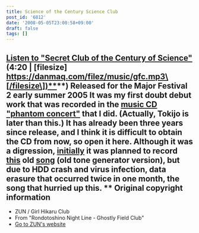 ```yaml
---
title: Science of the Century Science Club
post_id: '6812'
date: '2008-05-05T23:00:58+09:00'
draft: false
tags: []
---
```


## [Listen to "Secret Club of the Century of Science"](/filez/music/gfc.mp3) (4:20 | \[filesize\] [https://danmaq.com/filez/music/gfc.mp3\[/filesize\])**](https://danmaq.com/filez/music/gfc.mp3[/filesize])**) Released for the Major Festival 2 early summer 2005 It was my first doubt debut work that was recorded in the [music CD "phantom concert"](http://tsubu.s104.xrea.com/thcd/) that I did. (Actually, Tokijo is later than this.) It has already been three years since release, and I think it is difficult to obtain the CD from now, so open it here. Although it was a digression, [initially](/3267) it was planned to record [this](/3267) old [song](/3267) (old tone generator version), but due to HDD crash and virus infection, data erasure that occurred twice in one month, the song that hurried up this. ** Original copyright information

*   ZUN / Girl Hikaru Club
*   From "Rondotoshino Night Line - Ghostly Field Club"
*   [Go to ZUN's website](http://www16.big.or.jp/%7Ezun/)